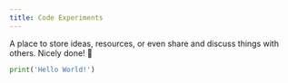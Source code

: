 ```yaml
---
title: Code Experiments
---
```


A place to store ideas, resources, or even share and discuss things with others. Nicely done! 🙂

```python
print('Hello World!')
```
